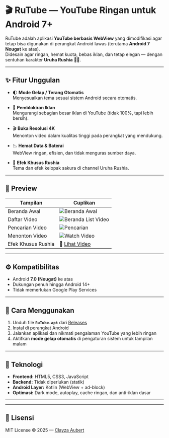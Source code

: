 # 🎬 RuTube — YouTube Ringan untuk Android 7+

RuTube adalah aplikasi **YouTube berbasis WebView** yang dimodifikasi agar tetap bisa digunakan di perangkat Android lawas (terutama **Android 7 Nougat** ke atas).  
Didesain agar ringan, hemat kuota, bebas iklan, dan tetap elegan — dengan sentuhan karakter **Uruha Rushia** 💚🌸.

---

## ✨ Fitur Unggulan

- 🌓 **Mode Gelap / Terang Otomatis**  
  Menyesuaikan tema sesuai sistem Android secara otomatis.

- 🚫 **Pemblokiran Iklan**  
  Mengurangi sebagian besar iklan di YouTube (tidak 100%, tapi lebih bersih).

- 🎬 **Buka Resolusi 4K**  
  Menonton video dalam kualitas tinggi pada perangkat yang mendukung.

- 📉 **Hemat Data & Baterai**  
  WebView ringan, efisien, dan tidak menguras sumber daya.

- 🌸 **Efek Khusus Rushia**  
  Tema dan efek kelopak sakura di channel Uruha Rushia.

---

## 📱 Preview

| Tampilan | Cuplikan |
|-----------|-----------|
| Beranda Awal | ![Beranda Awal](home/assets/beranda-awal.png) |
| Daftar Video | ![Beranda List Video](home/assets/beranda-list.png) |
| Pencarian Video | ![Pencarian](home/assets/search-video.png) |
| Menonton Video | ![Watch Video](home/assets/watch-video.png) |
| Efek Khusus Rushia | 🎥 [Lihat Video](home/assets/rushia.mp4) |

---

## ⚙️ Kompatibilitas

- Android **7.0 (Nougat)** ke atas  
- Dukungan penuh hingga Android 14+  
- Tidak memerlukan Google Play Services

---

## 🚀 Cara Menggunakan

1. Unduh file **`RuTube.apk`** dari [Releases](https://github.com/ClayzaAubert/rutube/releases)  
2. Instal di perangkat Android  
3. Jalankan aplikasi dan nikmati pengalaman YouTube yang lebih ringan  
4. Aktifkan **mode gelap otomatis** di pengaturan sistem untuk tampilan malam

---

## 🧠 Teknologi

- **Frontend:** HTML5, CSS3, JavaScript  
- **Backend:** Tidak diperlukan (statik)  
- **Android Layer:** Kotlin (WebView + ad-block)  
- **Optimasi:** Dark mode, autoplay, cache ringan, dan anti-iklan dasar

---

---

## 📜 Lisensi

MIT License © 2025 — [Clayza Aubert](https://github.com/ClayzaAubert)